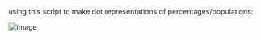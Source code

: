 using this script to make dot representations of percentages/populations:

![image](https://user-images.githubusercontent.com/26272095/134440019-c52a2c6d-0758-4eba-bc03-5d4867381b74.png)
